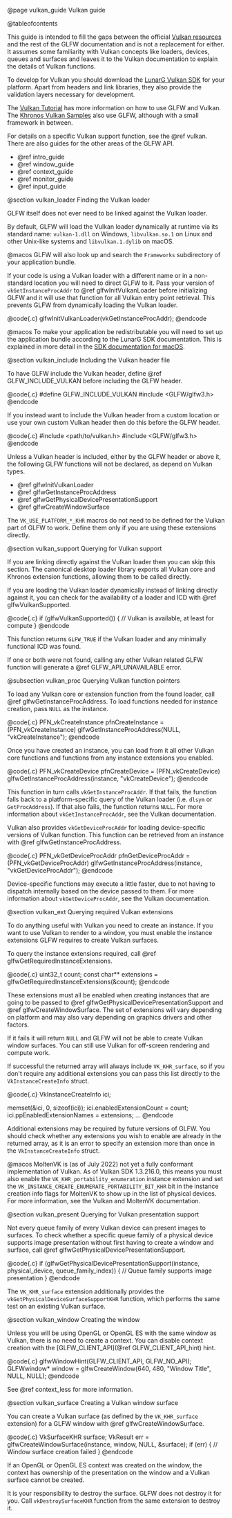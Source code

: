 @page vulkan_guide Vulkan guide

@tableofcontents

This guide is intended to fill the gaps between the official [Vulkan
resources](https://www.khronos.org/vulkan/) and the rest of the GLFW
documentation and is not a replacement for either.  It assumes some familiarity
with Vulkan concepts like loaders, devices, queues and surfaces and leaves it to
the Vulkan documentation to explain the details of Vulkan functions.

To develop for Vulkan you should download the [LunarG Vulkan
SDK](https://vulkan.lunarg.com/) for your platform.  Apart from headers and link
libraries, they also provide the validation layers necessary for development.

The [Vulkan Tutorial](https://vulkan-tutorial.com/) has more information on how
to use GLFW and Vulkan.  The [Khronos Vulkan
Samples](https://github.com/KhronosGroup/Vulkan-Samples) also use GLFW, although
with a small framework in between.

For details on a specific Vulkan support function, see the @ref vulkan.  There
are also guides for the other areas of the GLFW API.

 - @ref intro_guide
 - @ref window_guide
 - @ref context_guide
 - @ref monitor_guide
 - @ref input_guide


@section vulkan_loader Finding the Vulkan loader

GLFW itself does not ever need to be linked against the Vulkan loader.

By default, GLFW will load the Vulkan loader dynamically at runtime via its standard name:
`vulkan-1.dll` on Windows, `libvulkan.so.1` on Linux and other Unix-like systems and
`libvulkan.1.dylib` on macOS.

@macos GLFW will also look up and search the `Frameworks` subdirectory of your
application bundle.

If your code is using a Vulkan loader with a different name or in a non-standard location
you will need to direct GLFW to it.  Pass your version of `vkGetInstanceProcAddr` to @ref
glfwInitVulkanLoader before initializing GLFW and it will use that function for all Vulkan
entry point retrieval.  This prevents GLFW from dynamically loading the Vulkan loader.

@code{.c}
glfwInitVulkanLoader(vkGetInstanceProcAddr);
@endcode

@macos To make your application be redistributable you will need to set up the application
bundle according to the LunarG SDK documentation.  This is explained in more detail in the
[SDK documentation for macOS](https://vulkan.lunarg.com/doc/sdk/latest/mac/getting_started.html).


@section vulkan_include Including the Vulkan header file

To have GLFW include the Vulkan header, define @ref GLFW_INCLUDE_VULKAN before including
the GLFW header.

@code{.c}
#define GLFW_INCLUDE_VULKAN
#include <GLFW/glfw3.h>
@endcode

If you instead want to include the Vulkan header from a custom location or use
your own custom Vulkan header then do this before the GLFW header.

@code{.c}
#include <path/to/vulkan.h>
#include <GLFW/glfw3.h>
@endcode

Unless a Vulkan header is included, either by the GLFW header or above it, the following
GLFW functions will not be declared, as depend on Vulkan types.

 - @ref glfwInitVulkanLoader
 - @ref glfwGetInstanceProcAddress
 - @ref glfwGetPhysicalDevicePresentationSupport
 - @ref glfwCreateWindowSurface

The `VK_USE_PLATFORM_*_KHR` macros do not need to be defined for the Vulkan part
of GLFW to work.  Define them only if you are using these extensions directly.


@section vulkan_support Querying for Vulkan support

If you are linking directly against the Vulkan loader then you can skip this
section.  The canonical desktop loader library exports all Vulkan core and
Khronos extension functions, allowing them to be called directly.

If you are loading the Vulkan loader dynamically instead of linking directly
against it, you can check for the availability of a loader and ICD with @ref
glfwVulkanSupported.

@code{.c}
if (glfwVulkanSupported())
{
    // Vulkan is available, at least for compute
}
@endcode

This function returns `GLFW_TRUE` if the Vulkan loader and any minimally
functional ICD was found.

If one or both were not found, calling any other Vulkan related GLFW function
will generate a @ref GLFW_API_UNAVAILABLE error.


@subsection vulkan_proc Querying Vulkan function pointers

To load any Vulkan core or extension function from the found loader, call @ref
glfwGetInstanceProcAddress.  To load functions needed for instance creation,
pass `NULL` as the instance.

@code{.c}
PFN_vkCreateInstance pfnCreateInstance = (PFN_vkCreateInstance)
    glfwGetInstanceProcAddress(NULL, "vkCreateInstance");
@endcode

Once you have created an instance, you can load from it all other Vulkan core
functions and functions from any instance extensions you enabled.

@code{.c}
PFN_vkCreateDevice pfnCreateDevice = (PFN_vkCreateDevice)
    glfwGetInstanceProcAddress(instance, "vkCreateDevice");
@endcode

This function in turn calls `vkGetInstanceProcAddr`.  If that fails, the
function falls back to a platform-specific query of the Vulkan loader (i.e.
`dlsym` or `GetProcAddress`).  If that also fails, the function returns `NULL`.
For more information about `vkGetInstanceProcAddr`, see the Vulkan
documentation.

Vulkan also provides `vkGetDeviceProcAddr` for loading device-specific versions
of Vulkan function.  This function can be retrieved from an instance with @ref
glfwGetInstanceProcAddress.

@code{.c}
PFN_vkGetDeviceProcAddr pfnGetDeviceProcAddr = (PFN_vkGetDeviceProcAddr)
    glfwGetInstanceProcAddress(instance, "vkGetDeviceProcAddr");
@endcode

Device-specific functions may execute a little faster, due to not having to
dispatch internally based on the device passed to them.  For more information
about `vkGetDeviceProcAddr`, see the Vulkan documentation.


@section vulkan_ext Querying required Vulkan extensions

To do anything useful with Vulkan you need to create an instance.  If you want
to use Vulkan to render to a window, you must enable the instance extensions
GLFW requires to create Vulkan surfaces.

To query the instance extensions required, call @ref
glfwGetRequiredInstanceExtensions.

@code{.c}
uint32_t count;
const char** extensions = glfwGetRequiredInstanceExtensions(&count);
@endcode

These extensions must all be enabled when creating instances that are going to
be passed to @ref glfwGetPhysicalDevicePresentationSupport and @ref
glfwCreateWindowSurface.  The set of extensions will vary depending on platform
and may also vary depending on graphics drivers and other factors.

If it fails it will return `NULL` and GLFW will not be able to create Vulkan
window surfaces.  You can still use Vulkan for off-screen rendering and compute
work.

If successful the returned array will always include `VK_KHR_surface`, so if
you don't require any additional extensions you can pass this list directly to
the `VkInstanceCreateInfo` struct.

@code{.c}
VkInstanceCreateInfo ici;

memset(&ici, 0, sizeof(ici));
ici.enabledExtensionCount = count;
ici.ppEnabledExtensionNames = extensions;
...
@endcode

Additional extensions may be required by future versions of GLFW.  You should
check whether any extensions you wish to enable are already in the returned
array, as it is an error to specify an extension more than once in the
`VkInstanceCreateInfo` struct.

@macos MoltenVK is (as of July 2022) not yet a fully conformant implementation
of Vulkan.  As of Vulkan SDK 1.3.216.0, this means you must also enable the
`VK_KHR_portability_enumeration` instance extension and set the
`VK_INSTANCE_CREATE_ENUMERATE_PORTABILITY_BIT_KHR` bit in the instance creation
info flags for MoltenVK to show up in the list of physical devices.  For more
information, see the Vulkan and MoltenVK documentation.


@section vulkan_present Querying for Vulkan presentation support

Not every queue family of every Vulkan device can present images to surfaces.
To check whether a specific queue family of a physical device supports image
presentation without first having to create a window and surface, call @ref
glfwGetPhysicalDevicePresentationSupport.

@code{.c}
if (glfwGetPhysicalDevicePresentationSupport(instance, physical_device, queue_family_index))
{
    // Queue family supports image presentation
}
@endcode

The `VK_KHR_surface` extension additionally provides the
`vkGetPhysicalDeviceSurfaceSupportKHR` function, which performs the same test on
an existing Vulkan surface.


@section vulkan_window Creating the window

Unless you will be using OpenGL or OpenGL ES with the same window as Vulkan,
there is no need to create a context.  You can disable context creation with the
[GLFW_CLIENT_API](@ref GLFW_CLIENT_API_hint) hint.

@code{.c}
glfwWindowHint(GLFW_CLIENT_API, GLFW_NO_API);
GLFWwindow* window = glfwCreateWindow(640, 480, "Window Title", NULL, NULL);
@endcode

See @ref context_less for more information.


@section vulkan_surface Creating a Vulkan window surface

You can create a Vulkan surface (as defined by the `VK_KHR_surface` extension)
for a GLFW window with @ref glfwCreateWindowSurface.

@code{.c}
VkSurfaceKHR surface;
VkResult err = glfwCreateWindowSurface(instance, window, NULL, &surface);
if (err)
{
    // Window surface creation failed
}
@endcode

If an OpenGL or OpenGL ES context was created on the window, the context has
ownership of the presentation on the window and a Vulkan surface cannot be
created.

It is your responsibility to destroy the surface.  GLFW does not destroy it for
you.  Call `vkDestroySurfaceKHR` function from the same extension to destroy it.

